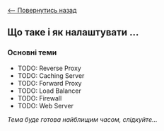 [<-- Повернутись назад](../index.md)

## Що таке і як налаштувати ...

### Основні теми

  - TODO: Reverse Proxy
  - TODO: Caching Server
  - TODO: Forward Proxy
  - TODO: Load Balancer
  - TODO: Firewall
  - TODO: Web Server

_Тема буде готова найблищим часом, слідкуйте..._
